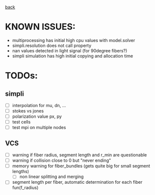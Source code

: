 
[back](README.md)

# KNOWN ISSUES:

* multiprocessing has initial high cpu values with model.solver
* simpli.resolution does not call property
* nan values detected in light signal (for 90degree fibers?)
* simpli simulation has high initial copying and allocation time

# TODOs:

## simpli

- [ ] interpolation for mu, dn, ...
- [ ] stokes vs jones
- [ ] polarization value px, py
- [ ] test cells
- [ ] test mpi on multiple nodes

## VCS

- [ ] warning if fiber radius, segment length and r_min are questionable
- [ ] warning if collision close to 0 but "never ending"
- [ ] memory warning for fiber_bundles (gets quite big for small segment lengths)
  - [ ] non linear splitting and merging
- [ ] segment length per fiber, automatic determination for each fiber fun(f_radius)
